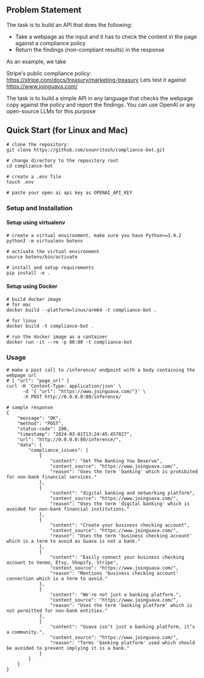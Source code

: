 ## Problem Statement

The task is to build an API that does the following:

- Take a webpage as the input and it has to check the content in the page against a compliance policy
- Return the findings (non-compliant results) in the response

As an example, we take

Stripe's public compliance policy: https://stripe.com/docs/treasury/marketing-treasury
Lets test it against https://www.joinguava.com/

The task is to build a simple API in any language that checks the webpage copy against the policy and report the findings.
You can use OpenAI or any open-source LLMs for this purpose

## Quick Start (for Linux and Mac)

```
# clone the repository:
git clone https://github.com/sounritesh/compliance-bot.git

# change directory to the repository root
cd compliance-bot

# create a .env file
touch .env

# paste your open ai api key as OPENAI_API_KEY
```

### Setup and Installation

#### Setup using virtualenv

```
# create a virtual environment, make sure you have Python>=3.9.2
python3 -m virtualenv botenv

# activate the virtual environment
source botenv/bin/activate

# install and setup requirements
pip install -e .
```

#### Setup using Docker

```
# build docker image
# for mac
docker build --platform=linux/arm64 -t compliance-bot .

# for linux
docker build -t compliance-bot .

# run the docker image as a container
docker run -it --rm -p 80:80 -t compliance-bot
```

### Usage

```
# make a post call to /inference/ endpoint with a body containing the webpage url
# { "url": "page_url" }
curl -H 'Content-Type: application/json' \
      -d '{ "url": "https://www.joinguava.com/"}' \
      -X POST http://0.0.0.0:80/inference/

# sample response
{
    "message": "OK",
    "method": "POST",
    "status-code": 200,
    "timestamp": "2024-03-01T13:24:45.457027",
    "url": "http://0.0.0.0:80/inference/",
    "data": {
        "compliance_issues": [
            {
                "content": "Get The Banking You Deserve",
                "content_source": "https://www.joinguava.com/",
                "reason": "Uses the term 'banking' which is prohibited for non-bank financial services."
            },
            {
                "content": "digital banking and networking platform",
                "content_source": "https://www.joinguava.com/",
                "reason": "Uses the term 'digital banking' which is avoided for non-bank financial institutions."
            },
            {
                "content": "Create your business checking account",
                "content_source": "https://www.joinguava.com/",
                "reason": "Uses the term 'business checking account' which is a term to avoid as Guava is not a bank."
            },
            {
                "content": "Easily connect your business checking account to Venmo, Etsy, Shopify, Stripe",
                "content_source": "https://www.joinguava.com/",
                "reason": "Mentions 'business checking account' connection which is a term to avoid."
            },
            {
                "content": "We're not just a banking platform.",
                "content_source": "https://www.joinguava.com/",
                "reason": "Uses the term 'banking platform' which is not permitted for non-bank entities."
            },
            {
                "content": "Guava isn’t just a banking platform, it’s a community.",
                "content_source": "https://www.joinguava.com/",
                "reason": "Terms 'banking platform' used which should be avoided to prevent implying it is a bank."
            }
        ]
    }
}
```
